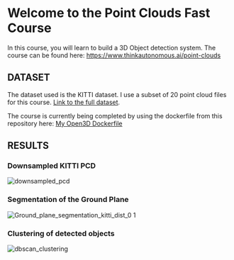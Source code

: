 # Welcome to the Point Clouds Fast Course

In this course, you will learn to build a 3D Object detection system.
The course can be found here: https://www.thinkautonomous.ai/point-clouds


## DATASET
The dataset used is the KITTI dataset.
I use a subset of 20 point cloud files for this course.
[Link to the full dataset](http://www.cvlibs.net/download.php?file=data_object_velodyne.zip).

The course is currently being completed by using the dockerfile from this repository here: [My Open3D Dockerfile](https://github.com/raghavduddala/3d-obstacle-detection)

## RESULTS
### Downsampled KITTI PCD 
![downsampled_pcd](https://user-images.githubusercontent.com/12818429/195917807-44c000c8-c98b-4568-ab5f-a06a15528374.png)
### Segmentation of the Ground Plane
![Ground_plane_segmentation_kitti_dist_0 1](https://user-images.githubusercontent.com/12818429/195545980-a079ef8c-0027-4780-af7f-a60c21ef300d.png)
### Clustering of detected objects 
![dbscan_clustering](https://user-images.githubusercontent.com/12818429/195917939-e9f87534-13c4-47f7-9ecd-0a23b5269621.png)